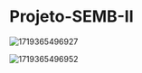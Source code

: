 # Projeto-SEMB-II

![1719365496927](https://github.com/kellyfmachado/Projeto-SEMB-II/assets/134961117/8c7005e9-35a0-469f-8747-c5f35dea2c13)

![1719365496952](https://github.com/kellyfmachado/Projeto-SEMB-II/assets/134961117/35c9d954-5d61-4872-bea0-1886d01fc2b6)


